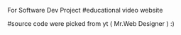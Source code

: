 For Software Dev Project
#educational video website

#source code were picked from yt ( Mr.Web Designer )
:)
